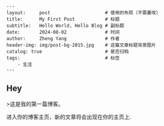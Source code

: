     ---
    layout:     post   				    # 使用的布局（不需要改）
    title:      My First Post 			# 标题 
    subtitle:   Hello World, Hello Blog # 副标题
    date:       2024-08-02 				# 时间
    author:     Zheng Yang 				# 作者
    header-img: img/post-bg-2015.jpg 	# 这篇文章标题背景图片
    catalog: true 						# 是否归档
    tags:								# 标签
        - 生活
    ---
## Hey
&gt;这是我的第一篇博客。

进入你的博客主页，新的文章将会出现在你的主页上.
